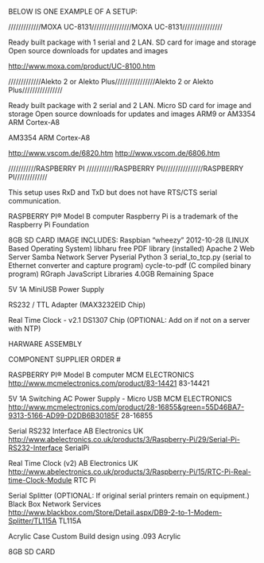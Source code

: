 BELOW IS ONE EXAMPLE OF A SETUP:

/////////////MOXA UC-8131////////////////MOXA UC-8131////////////////

Ready built package with 1 serial and 2 LAN.
SD card for image and storage 
Open source downloads for updates and images


http://www.moxa.com/product/UC-8100.htm



/////////////Alekto 2 or Alekto Plus////////////////Alekto 2 or Alekto Plus////////////////

Ready built package with 2 serial and 2 LAN.
Micro SD card for image and storage 
Open source downloads for updates and images
ARM9 or AM3354 ARM Cortex-A8

AM3354 ARM Cortex-A8

http://www.vscom.de/6820.htm
http://www.vscom.de/6806.htm



///////////RASPBERRY PI ///////////RASPBERRY PI////////////////RASPBERRY PI/////////////              


This setup uses RxD and TxD but does not have RTS/CTS serial communication.

RASPBERRY PI® Model B computer
Raspberry Pi is a trademark of the Raspberry Pi Foundation

8GB SD CARD IMAGE INCLUDES:
Raspbian “wheezy” 2012-10-28 (LINUX Based Operating System)
libharu free PDF library (installed)
Apache 2 Web Server
Samba Network Server
Pyserial
Python 3
serial_to_tcp.py (serial to Ethernet converter and capture program)
cycle-to-pdf (C compiled binary program)
RGraph JavaScript Libraries
4.0GB Remaining Space

5V 1A MiniUSB Power Supply

RS232 / TTL Adapter (MAX3232EID Chip)

Real Time Clock - v2.1 DS1307 Chip (OPTIONAL: Add on if not on a server with NTP)




HARWARE ASSEMBLY

COMPONENT SUPPLIER ORDER #

RASPBERRY PI®
Model B computer
MCM ELECTRONICS
http://www.mcmelectronics.com/product/83-14421
83-14421


5V 1A Switching
AC Power Supply -
Micro USB
MCM ELECTRONICS
http://www.mcmelectronics.com/product/28-16855&green=55D46BA7-9313-5166-AD99-D2DB6B30185F
28-16855


Serial RS232
Interface
AB Electronics UK
http://www.abelectronics.co.uk/products/3/Raspberry-Pi/29/Serial-Pi-RS232-Interface
SerialPi


Real Time
Clock (v2)
AB Electronics UK
http://www.abelectronics.co.uk/products/3/Raspberry-Pi/15/RTC-Pi-Real-time-Clock-Module
RTC Pi


Serial Splitter
(OPTIONAL: If original serial printers remain on equipment.)
Black Box Network Services
http://www.blackbox.com/Store/Detail.aspx/DB9-2-to-1-Modem-Splitter/TL115A
TL115A


Acrylic Case Custom Build design using .093 Acrylic


8GB SD CARD

